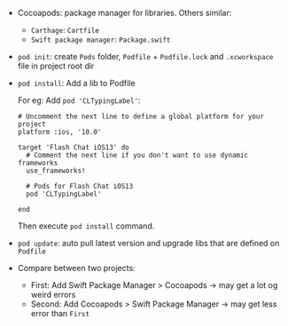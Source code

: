 - Cocoapods: package manager for libraries. 
Others similar: 
  - `Carthage`: `Cartfile`
  - `Swift package manager`: `Package.swift`

- `pod init`: create `Pods` folder, `Podfile` + `Podfile.lock` and `.xcworkspace` file in project root dir

- `pod install`: Add a lib to Podfile

  For eg: Add `pod 'CLTypingLabel'`:

  ```
  # Uncomment the next line to define a global platform for your project
  platform :ios, '10.0'

  target 'Flash Chat iOS13' do
    # Comment the next line if you don't want to use dynamic frameworks
    use_frameworks!

    # Pods for Flash Chat iOS13
    pod 'CLTypingLabel'

  end
  ```

  Then execute `pod install` command.
  
- `pod update`: auto pull latest version and upgrade libs that are defined on `Podfile`

- Compare between two projects:
    - First: Add Swift Package Manager > Cocoapods -> may get a lot og weird errors
    - Second: Add Cocoapods > Swift Package Manager -> may get less error than `First`
